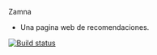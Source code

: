 Zamna
- Una pagina web de recomendaciones.

[![Build status](https://dev.azure.com/cruzdelcid/Zamna/_apis/build/status/Zamna-CI)](https://dev.azure.com/cruzdelcid/Zamna/_build/latest?definitionId=8)
